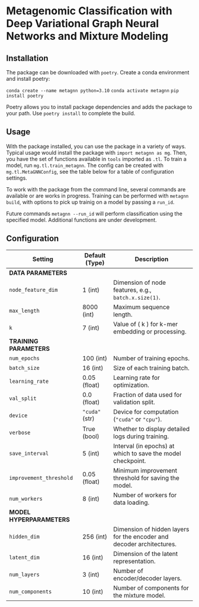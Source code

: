 # Metagenomic Classification with Deep Variational Graph Neural Networks and Mixture Modeling

## Installation

The package can be downloaded with `poetry`. Create a conda environment and install poetry:

`conda create --name metagnn python=3.10`
`conda activate metagnn`
`pip install poetry`

Poetry allows you to install package dependencies and adds the package to your path. Use `poetry install` to complete the build.

## Usage

With the package installed, you can use the package in a variety of ways. Typical usage would install the package with `import metagnn as mg`. Then, you have the set of functions available in `tools` imported as `.tl`. To train a model, run `mg.tl.train_metagnn`. The config can be created with `mg.tl.MetaGNNConfig`, see the table below for a table of configuration settings.

To work with the package from the command line, several commands are available or are works in progress. Training can be performed with `metagnn build`, with options to pick up trainig on a model by passing a `run_id`.

Future commands `metagnn --run_id` will perform classification using the specified model. Additional functions are under development.



## Configuration
| Setting                | Default (Type)            | Description                                                                 |
|------------------------|---------------------------|-----------------------------------------------------------------------------|
| **DATA PARAMETERS**    |                           |                                                                             |
| `node_feature_dim`     | 1 (int)                  | Dimension of node features, e.g., `batch.x.size(1)`.                        |
| `max_length`           | 8000 (int)               | Maximum sequence length.                                                   |
| `k`                    | 7 (int)                  | Value of \( k \) for k-mer embedding or processing.                         |
| **TRAINING PARAMETERS**|                           |                                                                             |
| `num_epochs`           | 100 (int)                | Number of training epochs.                                                 |
| `batch_size`           | 16 (int)                 | Size of each training batch.                                               |
| `learning_rate`        | 0.05 (float)             | Learning rate for optimization.                                            |
| `val_split`            | 0.0 (float)              | Fraction of data used for validation split.                                 |
| `device`               | `"cuda"` (str)           | Device for computation (`"cuda"` or `"cpu"`).                               |
| `verbose`              | True (bool)              | Whether to display detailed logs during training.                           |
| `save_interval`        | 5 (int)                  | Interval (in epochs) at which to save the model checkpoint.                 |
| `improvement_threshold`| 0.05 (float)             | Minimum improvement threshold for saving the model.                         |
| `num_workers`          | 8 (int)                  | Number of workers for data loading.                                         |
| **MODEL HYPERPARAMETERS**|                        |                                                                             |
| `hidden_dim`           | 256 (int)                | Dimension of hidden layers for the encoder and decoder architectures.                                    |
| `latent_dim`           | 16 (int)                 | Dimension of the latent representation.                                    |
| `num_layers`           | 3 (int)                  | Number of encoder/decoder layers.                                     |
| `num_components`       | 10 (int)                 | Number of components for the mixture model.                      |